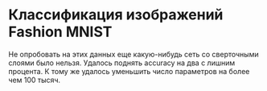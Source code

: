 # Классификация изображений Fashion MNIST

Не опробовать на этих данных еще какую-нибудь сеть со сверточными слоями было нельзя. Удалось поднять accuracy на два с лишним процента. К тому же удалось уменьшить число параметров на более чем 100 тысяч.
